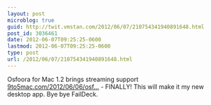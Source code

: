 ```yaml
---
layout: post
microblog: true
guid: http://twit.vmstan.com/2012/06/07/210754341940891648.html
post_id: 3036461
date: 2012-06-07T09:25:25-0600
lastmod: 2012-06-07T09:25:25-0600
type: post
url: /2012/06/07/210754341940891648.html
---
```

Osfoora for Mac 1.2 brings streaming support <a href="http://9to5mac.com/2012/06/06/osfoora-for-mac-1-2-brings-streaming-support/">9to5mac.com/2012/06/06/osf…</a> - FINALLY! This will make it my new desktop app. Bye bye FailDeck.

